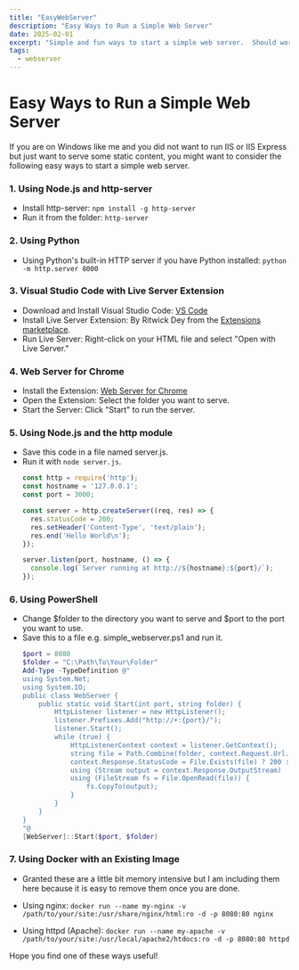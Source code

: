 ```yaml
---
title: "EasyWebServer"
description: "Easy Ways to Run a Simple Web Server"
date: 2025-02-01
excerpt: "Simple and fun ways to start a simple web server.  Should work on any platform but tried them on Windows."
tags: 
  - webserver
---
```


# Easy Ways to Run a Simple Web Server

If you are on Windows like me and you did not want to run IIS or IIS Express but just want to serve some static content, you might want to consider the following easy ways to start a simple web server. 

### 1. Using Node.js and http-server

- Install http-server: `npm install -g http-server`
- Run it from the folder:  `http-server`

### 2. Using Python
- Using Python's built-in HTTP server if you have Python installed: `python -m http.server 8000`

### 3. Visual Studio Code with Live Server Extension

- Download and Install Visual Studio Code: [VS Code](https://code.visualstudio.com/)
- Install Live Server Extension: By Ritwick Dey from the [Extensions marketplace](https://marketplace.visualstudio.com/items?itemName=ritwickdey.LiveServer).
- Run Live Server: Right-click on your HTML file and select "Open with Live Server."

### 4. Web Server for Chrome

- Install the Extension: [Web Server for Chrome](https://chrome.google.com/webstore/detail/web-server-for-chrome/ofhbbkphhbklhfoeikjpcbhemlocgigb)
- Open the Extension: Select the folder you want to serve.
- Start the Server: Click "Start" to run the server.

### 5. Using Node.js and the http module
- Save this code in a file named server.js.
- Run it with `node server.js`.
  ```js
  const http = require('http');
  const hostname = '127.0.0.1';
  const port = 3000;

  const server = http.createServer((req, res) => {
    res.statusCode = 200;
    res.setHeader('Content-Type', 'text/plain');
    res.end('Hello World\n');
  });

  server.listen(port, hostname, () => {
    console.log(`Server running at http://${hostname}:${port}/`);
  });
  ```

### 6. Using PowerShell
- Change $folder to the directory you want to serve and $port to the port you want to use.
- Save this to a file e.g. simple_webserver.ps1 and run it.
  ```powershell
  $port = 8080
  $folder = "C:\Path\To\Your\Folder"
  Add-Type -TypeDefinition @"
  using System.Net;
  using System.IO;
  public class WebServer {
      public static void Start(int port, string folder) {
          HttpListener listener = new HttpListener();
          listener.Prefixes.Add("http://+:{port}/");
          listener.Start();
          while (true) {
              HttpListenerContext context = listener.GetContext();
              string file = Path.Combine(folder, context.Request.Url.LocalPath.TrimStart('/'));
              context.Response.StatusCode = File.Exists(file) ? 200 : 404;
              using (Stream output = context.Response.OutputStream)
              using (FileStream fs = File.OpenRead(file)) {
                  fs.CopyTo(output);
              }
          }
      }
  }
  "@
  [WebServer]::Start($port, $folder)
  ```

### 7. Using Docker with an Existing Image
- Granted these are a little bit memory intensive but I am including them here because it is easy to remove them once you are done.

- Using nginx: `docker run --name my-nginx -v /path/to/your/site:/usr/share/nginx/html:ro -d -p 8080:80 nginx`
- Using httpd (Apache): `docker run --name my-apache -v /path/to/your/site:/usr/local/apache2/htdocs:ro -d -p 8080:80 httpd`

Hope you find one of these ways useful!
